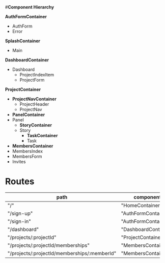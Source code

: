 #__Component Hierarchy__

__AuthFormContainer__  
* AuthForm
* Error

__SplashContainer__
* Main

__DashboardContainer__
* Dashboard
  * ProjectIndexItem
  * ProjectForm

__ProjectContainer__
* __ProjectNavContainer__
  * ProjectHeader
  * ProjectNav
* __PanelContainer__
* Panel
  * __StoryContainer__
  * Story
    * __TaskContainer__
    * Task
* __MembersContainer__
* MembersIndex
* MembersForm
* Invites

# __Routes__

<table>
  <thead>
    <tr>
      <th>path</th>
      <th>component</th>
    </tr>
  </thead>
  <tbody>
  <tr>
    <td>"/"</td>
    <td>"HomeContainer"</td>
  </tr>
  <tr>
    <td>"/sign-up"</td>
    <td>"AuthFormContainer"</td>
  </tr>
  <tr>
    <td>"/sign-in"</td>
    <td>"AuthFormContainer"</td>
  </tr>
  <tr>
    <td>"/dashboard"</td>
    <td>"DashboardContainer"</td>
  </tr>
  <tr>
    <td>"/projects/:projectId"</td>
    <td>"ProjectContainer"</td>
  </tr>
  <tr>
    <td>"/projects/:projectId/memberships"</td>
    <td>"MembersContainer"</td>
  </tr>
  <tr>
    <td>"/projects/:projectId/memberships/:memberId"</td>
    <td>"MembersContainer"</td>
  </tr>
  </tbody>
</table>
